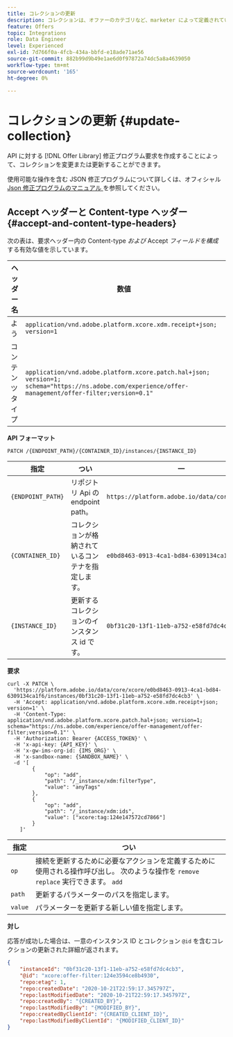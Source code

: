 ```yaml
---
title: コレクションの更新
description: コレクションは、オファーのカテゴリなど、marketer によって定義されている事前に定義された条件に基づいて作成されたオファーのサブセットです。
feature: Offers
topic: Integrations
role: Data Engineer
level: Experienced
exl-id: 7d766f0a-4fcb-434a-bbfd-e18ade71ae56
source-git-commit: 882b99d9b49e1ae6d0f97872a74dc5a8a4639050
workflow-type: tm+mt
source-wordcount: '165'
ht-degree: 0%

---
```


# コレクションの更新 {#update-collection}

API に対する [!DNL Offer Library] 修正プログラム要求を作成することによって、コレクションを変更または更新することができます。

使用可能な操作を含む JSON 修正プログラムについて詳しくは、オフィシャル [ Json 修正プログラムのマニュアル ](http://jsonpatch.com/) を参照してください。

## Accept ヘッダーと Content-type ヘッダー {#accept-and-content-type-headers}

次の表は、要求ヘッダー内の Content-type *および* Accept *フィールドを構成* する有効な値を示しています。

| ヘッダー名 | 数値 |
| ----------- | ----- |
| よう | `application/vnd.adobe.platform.xcore.xdm.receipt+json; version=1` |
| コンテンツタイプ | `application/vnd.adobe.platform.xcore.patch.hal+json; version=1; schema="https://ns.adobe.com/experience/offer-management/offer-filter;version=0.1"` |

**API フォーマット**

```http
PATCH /{ENDPOINT_PATH}/{CONTAINER_ID}/instances/{INSTANCE_ID}
```

| 指定 | つい | 一 |
| --------- | ----------- | ------- |
| `{ENDPOINT_PATH}` | リポジトリ Api の endpoint path。 | `https://platform.adobe.io/data/core/xcore/` |
| `{CONTAINER_ID}` | コレクションが格納されているコンテナを指定します。 | `e0bd8463-0913-4ca1-bd84-6309134ca1f6` |
| `{INSTANCE_ID}` | 更新するコレクションのインスタンス id です。 | `0bf31c20-13f1-11eb-a752-e58fd7dc4cb3` |

**要求**

```shell
curl -X PATCH \
  'https://platform.adobe.io/data/core/xcore/e0bd8463-0913-4ca1-bd84-6309134ca1f6/instances/0bf31c20-13f1-11eb-a752-e58fd7dc4cb3' \
  -H 'Accept: application/vnd.adobe.platform.xcore.xdm.receipt+json; version=1' \
  -H 'Content-Type: application/vnd.adobe.platform.xcore.patch.hal+json; version=1; schema="https://ns.adobe.com/experience/offer-management/offer-filter;version=0.1"' \
  -H 'Authorization: Bearer {ACCESS_TOKEN}' \
  -H 'x-api-key: {API_KEY}' \
  -H 'x-gw-ims-org-id: {IMS_ORG}' \
  -H 'x-sandbox-name: {SANDBOX_NAME}' \
  -d '[
        {
            "op": "add",
            "path": "/_instance/xdm:filterType",
            "value": "anyTags"
        },
        {
            "op": "add",
            "path": "/_instance/xdm:ids",
            "value": ["xcore:tag:124e147572cd7866"]
        }
    ]'
```

| 指定 | つい |
| --------- | ----------- |
| `op` | 接続を更新するために必要なアクションを定義するために使用される操作呼び出し。 次のような操作を `remove` `replace` 実行できます。 `add` |
| `path` | 更新するパラメーターのパスを指定します。 |
| `value` | パラメーターを更新する新しい値を指定します。 |

**対し**

応答が成功した場合は、一意のインスタンス ID とコレクション `@id` を含むコレクションの更新された詳細が返されます。

```json
{
    "instanceId": "0bf31c20-13f1-11eb-a752-e58fd7dc4cb3",
    "@id": "xcore:offer-filter:124e3594ce8b4930",
    "repo:etag": 1,
    "repo:createdDate": "2020-10-21T22:59:17.345797Z",
    "repo:lastModifiedDate": "2020-10-21T22:59:17.345797Z",
    "repo:createdBy": "{CREATED_BY}",
    "repo:lastModifiedBy": "{MODIFIED_BY}",
    "repo:createdByClientId": "{CREATED_CLIENT_ID}",
    "repo:lastModifiedByClientId": "{MODIFIED_CLIENT_ID}"
}
```
